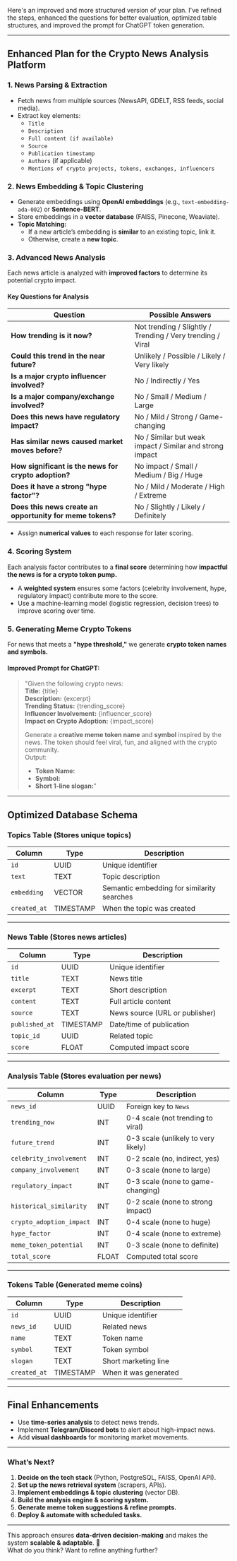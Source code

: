 Here's an improved and more structured version of your plan. I've refined the steps, enhanced the questions for better evaluation, optimized table structures, and improved the prompt for ChatGPT token generation.

---

## **Enhanced Plan for the Crypto News Analysis Platform**

### **1. News Parsing & Extraction**
- Fetch news from multiple sources (NewsAPI, GDELT, RSS feeds, social media).
- Extract key elements:
  - `Title`
  - `Description`
  - `Full content (if available)`
  - `Source`
  - `Publication timestamp`
  - `Authors` (if applicable)
  - `Mentions of crypto projects, tokens, exchanges, influencers`
  
### **2. News Embedding & Topic Clustering**
- Generate embeddings using **OpenAI embeddings** (e.g., `text-embedding-ada-002`) or **Sentence-BERT**.
- Store embeddings in a **vector database** (FAISS, Pinecone, Weaviate).
- **Topic Matching:**
  - If a new article’s embedding is **similar** to an existing topic, link it.
  - Otherwise, create a **new topic**.

### **3. Advanced News Analysis**
Each news article is analyzed with **improved factors** to determine its potential crypto impact.

#### **Key Questions for Analysis**
| Question | Possible Answers |
|----------|----------------|
| **How trending is it now?** | Not trending / Slightly / Trending / Very trending / Viral |
| **Could this trend in the near future?** | Unlikely / Possible / Likely / Very likely |
| **Is a major crypto influencer involved?** | No / Indirectly / Yes |
| **Is a major company/exchange involved?** | No / Small / Medium / Large |
| **Does this news have regulatory impact?** | No / Mild / Strong / Game-changing |
| **Has similar news caused market moves before?** | No / Similar but weak impact / Similar and strong impact |
| **How significant is the news for crypto adoption?** | No impact / Small / Medium / Big / Huge |
| **Does it have a strong "hype factor"?** | No / Mild / Moderate / High / Extreme |
| **Does this news create an opportunity for meme tokens?** | No / Slightly / Likely / Definitely |

- Assign **numerical values** to each response for later scoring.

### **4. Scoring System**
Each analysis factor contributes to a **final score** determining how **impactful the news is for a crypto token pump.**  
- A **weighted system** ensures some factors (celebrity involvement, hype, regulatory impact) contribute more to the score.
- Use a machine-learning model (logistic regression, decision trees) to improve scoring over time.

### **5. Generating Meme Crypto Tokens**
For news that meets a **"hype threshold,"** we generate **crypto token names and symbols.**

#### **Improved Prompt for ChatGPT:**
> "Given the following crypto news:  
> **Title:** {title}  
> **Description:** {excerpt}  
> **Trending Status:** {trending_score}  
> **Influencer Involvement:** {influencer_score}  
> **Impact on Crypto Adoption:** {impact_score}  
>   
> Generate a **creative meme token name** and **symbol** inspired by the news. The token should feel viral, fun, and aligned with the crypto community.  
> Output:  
> - **Token Name:**  
> - **Symbol:**  
> - **Short 1-line slogan:**"

---

## **Optimized Database Schema**
### **Topics Table** (Stores unique topics)
| Column | Type | Description |
|--------|------|-------------|
| `id` | UUID | Unique identifier |
| `text` | TEXT | Topic description |
| `embedding` | VECTOR | Semantic embedding for similarity searches |
| `created_at` | TIMESTAMP | When the topic was created |

---

### **News Table** (Stores news articles)
| Column | Type | Description |
|--------|------|-------------|
| `id` | UUID | Unique identifier |
| `title` | TEXT | News title |
| `excerpt` | TEXT | Short description |
| `content` | TEXT | Full article content |
| `source` | TEXT | News source (URL or publisher) |
| `published_at` | TIMESTAMP | Date/time of publication |
| `topic_id` | UUID | Related topic |
| `score` | FLOAT | Computed impact score |

---

### **Analysis Table** (Stores evaluation per news)
| Column | Type | Description |
|--------|------|-------------|
| `news_id` | UUID | Foreign key to `News` |
| `trending_now` | INT | 0-4 scale (not trending to viral) |
| `future_trend` | INT | 0-3 scale (unlikely to very likely) |
| `celebrity_involvement` | INT | 0-2 scale (no, indirect, yes) |
| `company_involvement` | INT | 0-3 scale (none to large) |
| `regulatory_impact` | INT | 0-3 scale (none to game-changing) |
| `historical_similarity` | INT | 0-2 scale (none to strong impact) |
| `crypto_adoption_impact` | INT | 0-4 scale (none to huge) |
| `hype_factor` | INT | 0-4 scale (none to extreme) |
| `meme_token_potential` | INT | 0-3 scale (none to definite) |
| `total_score` | FLOAT | Computed total score |

---

### **Tokens Table** (Generated meme coins)
| Column | Type | Description |
|--------|------|-------------|
| `id` | UUID | Unique identifier |
| `news_id` | UUID | Related news |
| `name` | TEXT | Token name |
| `symbol` | TEXT | Token symbol |
| `slogan` | TEXT | Short marketing line |
| `created_at` | TIMESTAMP | When it was generated |

---

## **Final Enhancements**
- Use **time-series analysis** to detect news trends.
- Implement **Telegram/Discord bots** to alert about high-impact news.
- Add **visual dashboards** for monitoring market movements.

---

### **What’s Next?**
1. **Decide on the tech stack** (Python, PostgreSQL, FAISS, OpenAI API).
2. **Set up the news retrieval system** (scrapers, APIs).
3. **Implement embeddings & topic clustering** (vector DB).
4. **Build the analysis engine & scoring system.**
5. **Generate meme token suggestions & refine prompts.**
6. **Deploy & automate with scheduled tasks.**

---

This approach ensures **data-driven decision-making** and makes the system **scalable & adaptable**. 🚀  
What do you think? Want to refine anything further?
